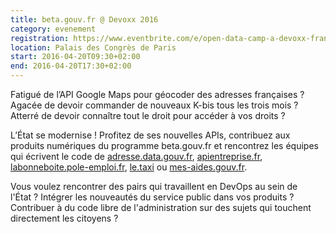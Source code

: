 ```yaml
---
title: beta.gouv.fr @ Devoxx 2016
category: evenement
registration: https://www.eventbrite.com/e/open-data-camp-a-devoxx-france-2016-tickets-23152919004
location: Palais des Congrès de Paris
start: 2016-04-20T09:30+02:00
end: 2016-04-20T17:30+02:00
---
```


Fatigué de l’API Google Maps pour géocoder des adresses françaises ? Agacée de devoir commander de nouveaux K-bis tous les trois mois ? Atterré de devoir connaître tout le droit pour accéder à vos droits ?

L’État se modernise ! Profitez de ses nouvelles APIs, contribuez aux produits numériques du programme beta.gouv.fr et rencontrez les équipes qui écrivent le code de [adresse.data.gouv.fr](https://adresse.data.gouv.fr), [apientreprise.fr](https://apientreprise.fr), [labonneboite.pole-emploi.fr](https://labonneboite.pole-emploi.fr), [le.taxi](https://le.taxi) ou [mes-aides.gouv.fr](https://mes-aides).

Vous voulez rencontrer des pairs qui travaillent en DevOps au sein de l'État ? Intégrer les nouveautés du service public dans vos produits ? Contribuer à du code libre de l'administration sur des sujets qui touchent directement les citoyens ?
